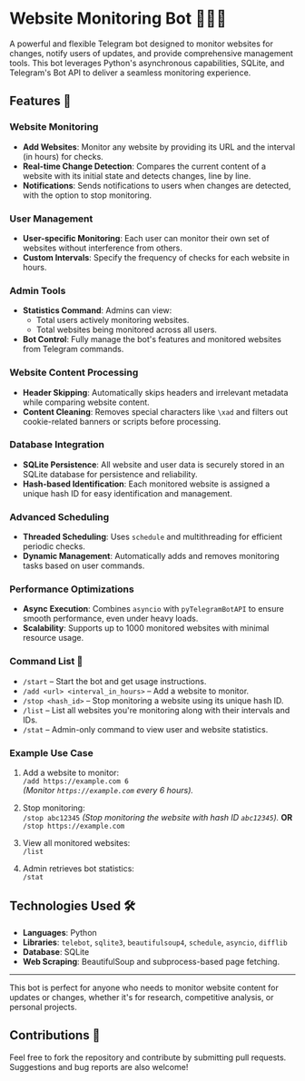 # Website Monitoring Bot 🕵️‍♂️🌐

A powerful and flexible Telegram bot designed to monitor websites for changes, notify users of updates, and provide comprehensive management tools. This bot leverages Python's asynchronous capabilities, SQLite, and Telegram's Bot API to deliver a seamless monitoring experience.

## Features 🚀

### Website Monitoring
- **Add Websites**: Monitor any website by providing its URL and the interval (in hours) for checks.
- **Real-time Change Detection**: Compares the current content of a website with its initial state and detects changes, line by line.
- **Notifications**: Sends notifications to users when changes are detected, with the option to stop monitoring.

### User Management
- **User-specific Monitoring**: Each user can monitor their own set of websites without interference from others.
- **Custom Intervals**: Specify the frequency of checks for each website in hours.

### Admin Tools
- **Statistics Command**: Admins can view:
  - Total users actively monitoring websites.
  - Total websites being monitored across all users.
- **Bot Control**: Fully manage the bot's features and monitored websites from Telegram commands.

### Website Content Processing
- **Header Skipping**: Automatically skips headers and irrelevant metadata while comparing website content.
- **Content Cleaning**: Removes special characters like `\xad` and filters out cookie-related banners or scripts before processing.

### Database Integration
- **SQLite Persistence**: All website and user data is securely stored in an SQLite database for persistence and reliability.
- **Hash-based Identification**: Each monitored website is assigned a unique hash ID for easy identification and management.

### Advanced Scheduling
- **Threaded Scheduling**: Uses `schedule` and multithreading for efficient periodic checks.
- **Dynamic Management**: Automatically adds and removes monitoring tasks based on user commands.

### Performance Optimizations
- **Async Execution**: Combines `asyncio` with `pyTelegramBotAPI` to ensure smooth performance, even under heavy loads.
- **Scalability**: Supports up to 1000 monitored websites with minimal resource usage.

### Command List 📝
- `/start` – Start the bot and get usage instructions.
- `/add <url> <interval_in_hours>` – Add a website to monitor.
- `/stop <hash_id>` – Stop monitoring a website using its unique hash ID.
- `/list` – List all websites you're monitoring along with their intervals and IDs.
- `/stat` – Admin-only command to view user and website statistics.

### Example Use Case
1. Add a website to monitor:  
   `/add https://example.com 6`  
   *(Monitor `https://example.com` every 6 hours).*

2. Stop monitoring:  
   `/stop abc12345`
   *(Stop monitoring the website with hash ID `abc12345`).*
   **OR**
   `/stop https://example.com`

4. View all monitored websites:  
   `/list`

5. Admin retrieves bot statistics:  
   `/stat`

## Technologies Used 🛠️
- **Languages**: Python
- **Libraries**: `telebot`, `sqlite3`, `beautifulsoup4`, `schedule`, `asyncio`, `difflib`
- **Database**: SQLite
- **Web Scraping**: BeautifulSoup and subprocess-based page fetching.

---

This bot is perfect for anyone who needs to monitor website content for updates or changes, whether it's for research, competitive analysis, or personal projects.

## Contributions 🤝
Feel free to fork the repository and contribute by submitting pull requests. Suggestions and bug reports are also welcome!
